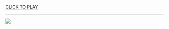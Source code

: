
<a href="https://premium76.site?title=unblocked_games_cooking_games&ref=13M">CLICK TO PLAY</a></h3>
<hr>

<a href="https://premium76.site?title=unblocked_games_cooking_games&ref=13M"><img src="https://clearcache.store/games.png"></a>


